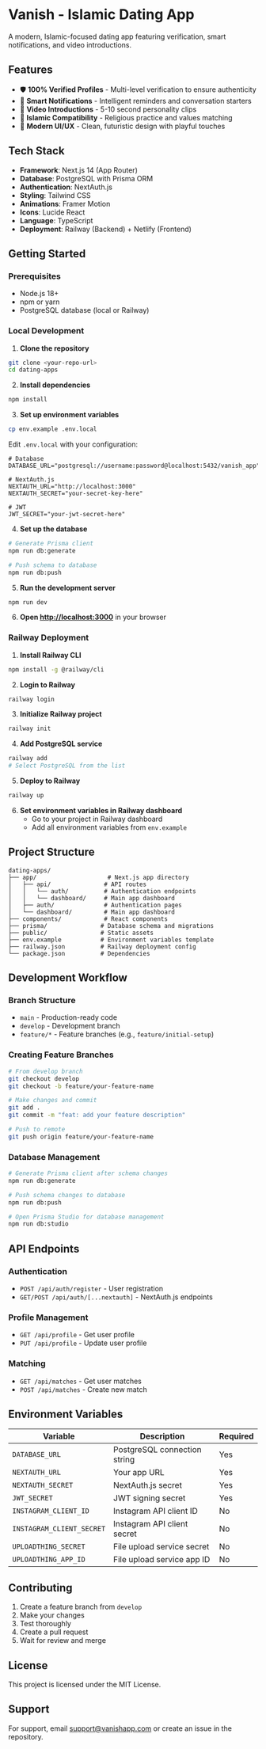 # Vanish - Islamic Dating App

A modern, Islamic-focused dating app featuring verification, smart notifications, and video introductions.

## Features

- 🛡️ **100% Verified Profiles** - Multi-level verification to ensure authenticity
- 🔔 **Smart Notifications** - Intelligent reminders and conversation starters
- 🎥 **Video Introductions** - 5-10 second personality clips
- 🕌 **Islamic Compatibility** - Religious practice and values matching
- 🎨 **Modern UI/UX** - Clean, futuristic design with playful touches

## Tech Stack

- **Framework**: Next.js 14 (App Router)
- **Database**: PostgreSQL with Prisma ORM
- **Authentication**: NextAuth.js
- **Styling**: Tailwind CSS
- **Animations**: Framer Motion
- **Icons**: Lucide React
- **Language**: TypeScript
- **Deployment**: Railway (Backend) + Netlify (Frontend)

## Getting Started

### Prerequisites

- Node.js 18+ 
- npm or yarn
- PostgreSQL database (local or Railway)

### Local Development

1. **Clone the repository**
```bash
git clone <your-repo-url>
cd dating-apps
```

2. **Install dependencies**
```bash
npm install
```

3. **Set up environment variables**
```bash
cp env.example .env.local
```

Edit `.env.local` with your configuration:
```env
# Database
DATABASE_URL="postgresql://username:password@localhost:5432/vanish_app"

# NextAuth.js
NEXTAUTH_URL="http://localhost:3000"
NEXTAUTH_SECRET="your-secret-key-here"

# JWT
JWT_SECRET="your-jwt-secret-here"
```

4. **Set up the database**
```bash
# Generate Prisma client
npm run db:generate

# Push schema to database
npm run db:push
```

5. **Run the development server**
```bash
npm run dev
```

6. **Open [http://localhost:3000](http://localhost:3000)** in your browser

### Railway Deployment

1. **Install Railway CLI**
```bash
npm install -g @railway/cli
```

2. **Login to Railway**
```bash
railway login
```

3. **Initialize Railway project**
```bash
railway init
```

4. **Add PostgreSQL service**
```bash
railway add
# Select PostgreSQL from the list
```

5. **Deploy to Railway**
```bash
railway up
```

6. **Set environment variables in Railway dashboard**
   - Go to your project in Railway dashboard
   - Add all environment variables from `env.example`

## Project Structure

```
dating-apps/
├── app/                    # Next.js app directory
│   ├── api/               # API routes
│   │   └── auth/          # Authentication endpoints
│   │   └── dashboard/     # Main app dashboard
│   ├── auth/              # Authentication pages
│   └── dashboard/         # Main app dashboard
├── components/            # React components
├── prisma/               # Database schema and migrations
├── public/               # Static assets
├── env.example           # Environment variables template
├── railway.json          # Railway deployment config
└── package.json          # Dependencies
```

## Development Workflow

### Branch Structure

- `main` - Production-ready code
- `develop` - Development branch
- `feature/*` - Feature branches (e.g., `feature/initial-setup`)

### Creating Feature Branches

```bash
# From develop branch
git checkout develop
git checkout -b feature/your-feature-name

# Make changes and commit
git add .
git commit -m "feat: add your feature description"

# Push to remote
git push origin feature/your-feature-name
```

### Database Management

```bash
# Generate Prisma client after schema changes
npm run db:generate

# Push schema changes to database
npm run db:push

# Open Prisma Studio for database management
npm run db:studio
```

## API Endpoints

### Authentication
- `POST /api/auth/register` - User registration
- `GET/POST /api/auth/[...nextauth]` - NextAuth.js endpoints

### Profile Management
- `GET /api/profile` - Get user profile
- `PUT /api/profile` - Update user profile

### Matching
- `GET /api/matches` - Get user matches
- `POST /api/matches` - Create new match

## Environment Variables

| Variable | Description | Required |
|----------|-------------|----------|
| `DATABASE_URL` | PostgreSQL connection string | Yes |
| `NEXTAUTH_URL` | Your app URL | Yes |
| `NEXTAUTH_SECRET` | NextAuth.js secret | Yes |
| `JWT_SECRET` | JWT signing secret | Yes |
| `INSTAGRAM_CLIENT_ID` | Instagram API client ID | No |
| `INSTAGRAM_CLIENT_SECRET` | Instagram API client secret | No |
| `UPLOADTHING_SECRET` | File upload service secret | No |
| `UPLOADTHING_APP_ID` | File upload service app ID | No |

## Contributing

1. Create a feature branch from `develop`
2. Make your changes
3. Test thoroughly
4. Create a pull request
5. Wait for review and merge

## License

This project is licensed under the MIT License.

## Support

For support, email support@vanishapp.com or create an issue in the repository.
